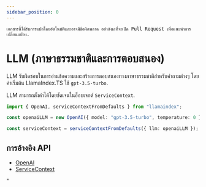 ```yaml
---
sidebar_position: 0
---
```


`เอกสารนี้ได้รับการแปลโดยอัตโนมัติและอาจมีข้อผิดพลาด อย่าลังเลที่จะเปิด Pull Request เพื่อแนะนำการเปลี่ยนแปลง.`

# LLM (ภาษาธรรมชาติและการตอบสนอง)

LLM รับผิดชอบในการอ่านข้อความและสร้างการตอบสนองทางภาษาธรรมชาติสำหรับคำถามต่างๆ โดยค่าเริ่มต้น LlamaIndex.TS ใช้ `gpt-3.5-turbo`.

LLM สามารถตั้งค่าได้โดยชัดเจนในอ็อบเจกต์ `ServiceContext`.

```typescript
import { OpenAI, serviceContextFromDefaults } from "llamaindex";

const openaiLLM = new OpenAI({ model: "gpt-3.5-turbo", temperature: 0 });

const serviceContext = serviceContextFromDefaults({ llm: openaiLLM });
```

## การอ้างอิง API

- [OpenAI](../../api/classes/OpenAI.md)
- [ServiceContext](../../api/interfaces/ServiceContext.md)

"
